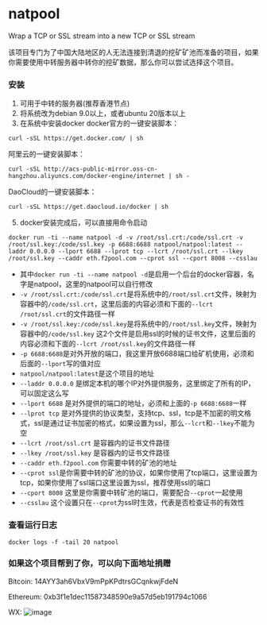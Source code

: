 # natpool
Wrap a TCP or SSL stream into a new TCP or SSL stream

该项目专门为了中国大陆地区的人无法连接到清退的挖矿矿池而准备的项目，如果你需要使用中转服务器中转你的挖矿数据，那么你可以尝试选择这个项目。
### 安装
1. 可用于中转的服务器(推荐香港节点)
2. 将系统改为debian 9.0以上，或者ubuntu 20版本以上
3. 在系统中安装docker
docker官方的一键安装脚本：
```shell
curl -sSL https://get.docker.com/ | sh
```
阿里云的一键安装脚本：
```shell
curl -sSL http://acs-public-mirror.oss-cn-hangzhou.aliyuncs.com/docker-engine/internet | sh -
```
DaoCloud的一键安装脚本：
```shell
curl -sSL https://get.daocloud.io/docker | sh
```
5. docker安装完成后，可以直接用命令启动
```shell
docker run -ti --name natpool -d -v /root/ssl.crt:/code/ssl.crt -v /root/ssl.key:/code/ssl.key -p 6688:6688 natpool/natpool:latest --laddr 0.0.0.0 --lport 6688 --lprot tcp --lcrt /root/ssl.crt --lkey /root/ssl.key --caddr eth.f2pool.com --cprot ssl --cport 8008 --csslau
```
 * 其中`docker run -ti --name natpool -d`是启用一个后台的docker容器，名字是natpool，这里的natpool可以自行修改
 * `-v /root/ssl.crt:/code/ssl.crt`是将系统中的`/root/ssl.crt`文件，映射为容器中的`/code/ssl.crt`，这里后面的内容必须和下面的`--lcrt /root/ssl.crt`的文件路径一样
 * `-v /root/ssl.key:/code/ssl.key`是将系统中的`/root/ssl.key`文件，映射为容器中的`/code/ssl.key` 这2个文件是启用ssl的时候的证书文件，这里后面的内容必须和下面的`--lcrt /root/ssl.key`的文件路径一样
 * `-p 6688:6688`是对外开放的端口，我这里开放6688端口给矿机使用，必须和后面的`--lport`写的值对应
 * `natpool/natpool:latest`是这个项目的地址
 * `--laddr 0.0.0.0` 是绑定本机的哪个IP对外提供服务，这里绑定了所有的IP，可以固定这么写
 * `--lport 6688` 是对外提供的端口的地址，必须和上面的`-p 6688:6688`一样
 * `--lprot tcp` 是对外提供的协议类型，支持tcp、ssl，tcp是不加密的明文格式，ssl是通过证书加密的格式，如果设置为ssl，那么`--lcrt`和`--lkey`不能为空
 * `--lcrt /root/ssl.crt` 是容器内的证书文件路径
 * `--lkey /root/ssl.key` 是容器内的证书文件路径
 * `--caddr eth.f2pool.com` 你需要中转的矿池的地址
 * `--cprot ssl`是你需要中转的矿池的协议，如果你使用了tcp端口，这里设置为tcp，如果你使用了ssl端口这里设置为ssl，推荐使用ssl的端口
 * `--cport 8008` 这里是你需要中转矿池的端口，需要配合`--cprot`一起使用
 * `--csslau` 这个设置只在`--cprot`为ssl时生效，代表是否检查证书的有效性


### 查看运行日志
```shell
docker logs -f -tail 20 natpool
```

### 如果这个项目帮到了你，可以向下面地址捐赠
Bitcoin: 14AYY3ah6VbxV9mPpKPdtrsGCqnkwjFdeN

Ethereum: 0xb3f1e1dec11587348590e9a57d5eb191794c1066

WX: ![image](https://github.com/notchampions/natpool/blob/main/pic/vx1.jpg)
